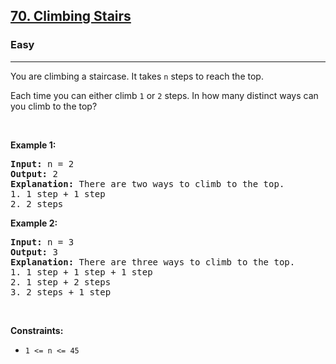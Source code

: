 <h2><a href="https://leetcode.com/problems/climbing-stairs/">70. Climbing Stairs</a></h2><h3>Easy</h3><hr><div style="user-select: auto;"><p style="user-select: auto;">You are climbing a staircase. It takes <code style="user-select: auto;">n</code> steps to reach the top.</p>

<p style="user-select: auto;">Each time you can either climb <code style="user-select: auto;">1</code> or <code style="user-select: auto;">2</code> steps. In how many distinct ways can you climb to the top?</p>

<p style="user-select: auto;">&nbsp;</p>
<p style="user-select: auto;"><strong class="example" style="user-select: auto;">Example 1:</strong></p>

<pre style="user-select: auto;"><strong style="user-select: auto;">Input:</strong> n = 2
<strong style="user-select: auto;">Output:</strong> 2
<strong style="user-select: auto;">Explanation:</strong> There are two ways to climb to the top.
1. 1 step + 1 step
2. 2 steps
</pre>

<p style="user-select: auto;"><strong class="example" style="user-select: auto;">Example 2:</strong></p>

<pre style="user-select: auto;"><strong style="user-select: auto;">Input:</strong> n = 3
<strong style="user-select: auto;">Output:</strong> 3
<strong style="user-select: auto;">Explanation:</strong> There are three ways to climb to the top.
1. 1 step + 1 step + 1 step
2. 1 step + 2 steps
3. 2 steps + 1 step
</pre>

<p style="user-select: auto;">&nbsp;</p>
<p style="user-select: auto;"><strong style="user-select: auto;">Constraints:</strong></p>

<ul style="user-select: auto;">
	<li style="user-select: auto;"><code style="user-select: auto;">1 &lt;= n &lt;= 45</code></li>
</ul>
</div>